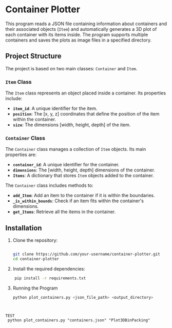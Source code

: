 # Container Plotter

This program reads a JSON file containing information about containers and their associated objects (`Item`) and
automatically generates a 3D plot of each container with its items inside. The program supports multiple containers and
saves the plots as image files in a specified directory.

## Project Structure

The project is based on two main classes: `Container` and `Item`.

### `Item` Class

The `Item` class represents an object placed inside a container. Its properties include:

- **`item_id`**: A unique identifier for the item.
- **`position`**: The [x, y, z] coordinates that define the position of the item within the container.
- **`size`**: The dimensions [width, height, depth] of the item.

### `Container` Class

The `Container` class manages a collection of `Item` objects. Its main properties are:

- **`container_id`**: A unique identifier for the container.
- **`dimensions`**: The [width, height, depth] dimensions of the container.
- **`Items`**: A dictionary that stores `Item` objects added to the container.

The `Container` class includes methods to:

- **`add_Item`**: Add an item to the container if it is within the boundaries.
- **`_is_within_bounds`**: Check if an item fits within the container's dimensions.
- **`get_Items`**: Retrieve all the items in the container.

## Installation

1. Clone the repository:
   ```bash

   git clone https://github.com/your-username/container-plotter.git
   cd container-plotter 
   ```
2. Install the required dependencies:
```bash
    pip install -r requirements.txt
```

3. Running the Program
   ```bash
   python plot_containers.py <json_file_path> <output_directory>

```


TEST 
 python plot_containers.py "containers.json" "Plot3DBinPacking" 
